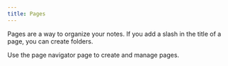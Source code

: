 ```yaml
---
title: Pages
---
```


Pages are a way to organize your notes.
If you add a slash in the title of a page, you can create folders.

Use the page navigator page to create and manage pages.
